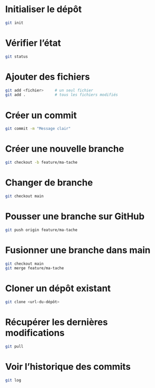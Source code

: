 # Initialiser le dépôt
```bash
git init
```

# Vérifier l’état
```bash
git status
```


# Ajouter des fichiers
```bash
git add <fichier>     # un seul fichier
git add .             # tous les fichiers modifiés
```

# Créer un commit
```bash
git commit -m "Message clair"
```

# Créer une nouvelle branche
```bash
git checkout -b feature/ma-tache
```

# Changer de branche
```bash
git checkout main
```

# Pousser une branche sur GitHub
```bash
git push origin feature/ma-tache
```

# Fusionner une branche dans main
```bash
git checkout main
git merge feature/ma-tache
```
# Cloner un dépôt existant
```bash
git clone <url-du-dépôt>
```

# Récupérer les dernières modifications
```bash
git pull
```

# Voir l’historique des commits
```bash
git log
```
